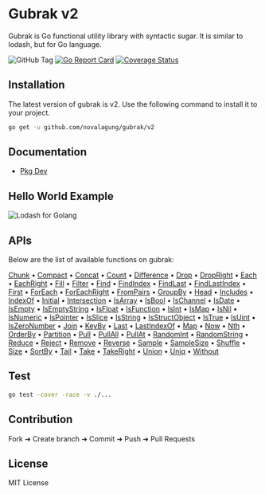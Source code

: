 # Gubrak v2

Gubrak is Go functional utility library with syntactic sugar. It is similar to lodash, but for Go language.

![GitHub Tag](https://img.shields.io/github/v/tag/novalagung/gubrak)
[![Go Report Card](https://goreportcard.com/badge/github.com/novalagung/gubrak?nocache=1)](https://goreportcard.com/report/github.com/novalagung/gubrak?nocache=1)
[![Coverage Status](https://coveralls.io/repos/github/novalagung/gubrak/badge.svg?branch=master)](https://coveralls.io/github/novalagung/gubrak?branch=master)

## Installation

The latest version of gubrak is v2. Use the following command to install it to your project.

```bash
go get -u github.com/novalagung/gubrak/v2
```

## Documentation

 - [Pkg Dev](https://pkg.go.dev/github.com/novalagung/gubrak/v2)

## Hello World Example

![Lodash for Golang](https://i.imgur.com/bvT1gVM.jpg)

## APIs

Below are the list of available functions on gubrak:

[Chunk](https://pkg.go.dev/github.com/novalagung/gubrak#Chunk) • [Compact](https://pkg.go.dev/github.com/novalagung/gubrak#Compact) • [Concat](https://pkg.go.dev/github.com/novalagung/gubrak#Concat) • [Count](https://pkg.go.dev/github.com/novalagung/gubrak#Count) • [Difference](https://pkg.go.dev/github.com/novalagung/gubrak#Difference) • [Drop](https://pkg.go.dev/github.com/novalagung/gubrak#Drop) • [DropRight](https://pkg.go.dev/github.com/novalagung/gubrak#DropRight) • [Each](https://pkg.go.dev/github.com/novalagung/gubrak#Each) • [EachRight](https://pkg.go.dev/github.com/novalagung/gubrak#EachRight) • [Fill](https://pkg.go.dev/github.com/novalagung/gubrak#Fill) • [Filter](https://pkg.go.dev/github.com/novalagung/gubrak#Filter) • [Find](https://pkg.go.dev/github.com/novalagung/gubrak#Find) • [FindIndex](https://pkg.go.dev/github.com/novalagung/gubrak#FindIndex) • [FindLast](https://pkg.go.dev/github.com/novalagung/gubrak#FindLast) • [FindLastIndex](https://pkg.go.dev/github.com/novalagung/gubrak#FindLastIndex) • [First](https://pkg.go.dev/github.com/novalagung/gubrak#First) • [ForEach](https://pkg.go.dev/github.com/novalagung/gubrak#ForEach) • [ForEachRight](https://pkg.go.dev/github.com/novalagung/gubrak#ForEachRight) • [FromPairs](https://pkg.go.dev/github.com/novalagung/gubrak#FromPairs) • [GroupBy](https://pkg.go.dev/github.com/novalagung/gubrak#GroupBy) • [Head](https://pkg.go.dev/github.com/novalagung/gubrak#Head) • [Includes](https://pkg.go.dev/github.com/novalagung/gubrak#Includes) • [IndexOf](https://pkg.go.dev/github.com/novalagung/gubrak#IndexOf) • [Initial](https://pkg.go.dev/github.com/novalagung/gubrak#Initial) • [Intersection](https://pkg.go.dev/github.com/novalagung/gubrak#Intersection) • [IsArray](https://pkg.go.dev/github.com/novalagung/gubrak#IsArray) • [IsBool](https://pkg.go.dev/github.com/novalagung/gubrak#IsBool) • [IsChannel](https://pkg.go.dev/github.com/novalagung/gubrak#IsChannel) • [IsDate](https://pkg.go.dev/github.com/novalagung/gubrak#IsDate) • [IsEmpty](https://pkg.go.dev/github.com/novalagung/gubrak#IsEmpty) • [IsEmptyString](https://pkg.go.dev/github.com/novalagung/gubrak#IsEmptyString) • [IsFloat](https://pkg.go.dev/github.com/novalagung/gubrak#IsFloat) • [IsFunction](https://pkg.go.dev/github.com/novalagung/gubrak#IsFunction) • [IsInt](https://pkg.go.dev/github.com/novalagung/gubrak#IsInt) • [IsMap](https://pkg.go.dev/github.com/novalagung/gubrak#IsMap) • [IsNil](https://pkg.go.dev/github.com/novalagung/gubrak#IsNil) • [IsNumeric](https://pkg.go.dev/github.com/novalagung/gubrak#IsNumeric) • [IsPointer](https://pkg.go.dev/github.com/novalagung/gubrak#IsPointer) • [IsSlice](https://pkg.go.dev/github.com/novalagung/gubrak#IsSlice) • [IsString](https://pkg.go.dev/github.com/novalagung/gubrak#IsString) • [IsStructObject](https://pkg.go.dev/github.com/novalagung/gubrak#IsStructObject) • [IsTrue](https://pkg.go.dev/github.com/novalagung/gubrak#IsTrue) • [IsUint](https://pkg.go.dev/github.com/novalagung/gubrak#IsUint) • [IsZeroNumber](https://pkg.go.dev/github.com/novalagung/gubrak#IsZeroNumber) • [Join](https://pkg.go.dev/github.com/novalagung/gubrak#Join) • [KeyBy](https://pkg.go.dev/github.com/novalagung/gubrak#KeyBy) • [Last](https://pkg.go.dev/github.com/novalagung/gubrak#Last) • [LastIndexOf](https://pkg.go.dev/github.com/novalagung/gubrak#LastIndexOf) • [Map](https://pkg.go.dev/github.com/novalagung/gubrak#Map) • [Now](https://pkg.go.dev/github.com/novalagung/gubrak#Now) • [Nth](https://pkg.go.dev/github.com/novalagung/gubrak#Nth) • [OrderBy](https://pkg.go.dev/github.com/novalagung/gubrak#OrderBy) • [Partition](https://pkg.go.dev/github.com/novalagung/gubrak#Partition) • [Pull](https://pkg.go.dev/github.com/novalagung/gubrak#Pull) • [PullAll](https://pkg.go.dev/github.com/novalagung/gubrak#PullAll) • [PullAt](https://pkg.go.dev/github.com/novalagung/gubrak#PullAt) • [RandomInt](https://pkg.go.dev/github.com/novalagung/gubrak#RandomInt) • [RandomString](https://pkg.go.dev/github.com/novalagung/gubrak#RandomString) • [Reduce](https://pkg.go.dev/github.com/novalagung/gubrak#Reduce) • [Reject](https://pkg.go.dev/github.com/novalagung/gubrak#Reject) • [Remove](https://pkg.go.dev/github.com/novalagung/gubrak#Remove) • [Reverse](https://pkg.go.dev/github.com/novalagung/gubrak#Reverse) • [Sample](https://pkg.go.dev/github.com/novalagung/gubrak#Sample) • [SampleSize](https://pkg.go.dev/github.com/novalagung/gubrak#SampleSize) • [Shuffle](https://pkg.go.dev/github.com/novalagung/gubrak#Shuffle) • [Size](https://pkg.go.dev/github.com/novalagung/gubrak#Size) • [SortBy](https://pkg.go.dev/github.com/novalagung/gubrak#SortBy) • [Tail](https://pkg.go.dev/github.com/novalagung/gubrak#Tail) • [Take](https://pkg.go.dev/github.com/novalagung/gubrak#Take) • [TakeRight](https://pkg.go.dev/github.com/novalagung/gubrak#TakeRight) • [Union](https://pkg.go.dev/github.com/novalagung/gubrak#Union) • [Uniq](https://pkg.go.dev/github.com/novalagung/gubrak#Uniq) • [Without](https://pkg.go.dev/github.com/novalagung/gubrak#Without)

## Test

```bash
go test -cover -race -v ./... 
```

## Contribution

Fork ➜ Create branch ➜ Commit ➜ Push ➜ Pull Requests

## License

MIT License
